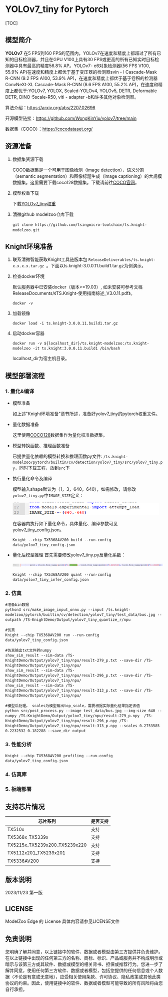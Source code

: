 # YOLOv7_tiny for Pytorch

<!--命名规则 {model_name}-{dataset}-{framework}-->

[TOC]

## 模型简介

**YOLOv7** 在5 FPS到160 FPS的范围内，YOLOv7在速度和精度上都超过了所有已知的目标检测器，并且在GPU V100上具有30 FPS或更高的所有已知实时目标检测器中具有最高的精度56.8% AP。YOLOv7- e6对象检测器(56 FPS V100, 55.9% AP)在速度和精度上都优于基于变压器的检测器svin - l Cascade-Mask R-CNN (9.2 FPS A100, 53.9% AP)，在速度和精度上都优于基于卷积的检测器ConvNeXt-XL Cascade-Mask R-CNN (8.6 FPS A100, 55.2% AP)，在速度和精度上都优于:YOLOv7, YOLOX, Scaled-YOLOv4, YOLOv5, DETR, Deformable DETR, DINO-5scale-R50, viti - adapter -b和许多其他对象检测器。

<!--可选-->
算法介绍：https://arxiv.org/abs/2207.02696

开源模型链接：https://github.com/WongKinYiu/yolov7/tree/main

数据集（COCO）：https://cocodataset.org/

## 资源准备

1. 数据集资源下载

	COCO数据集是一个可用于图像检测（image detection），语义分割（semantic segmentation）和图像标题生成（image captioning）的大规模数据集。这里需要下载coco128数据集。下载请前往[COCO官网](https://github.com/ultralytics/yolov5/releases/download/v1.0/coco128_with_yaml.zip)。

2. 模型权重下载

	下载[YOLOv7_tiny权重](https://github.com/WongKinYiu/yolov7/releases/download/v0.1/yolov7-tiny.pt)

3. 清微github modelzoo仓库下载

	```git clone https://github.com/tsingmicro-toolchain/ts.knight-modelzoo.git```

## Knight环境准备

1. 联系清微智能获取Knight工具链版本包 ```ReleaseDeliverables/ts.knight-x.x.x.x.tar.gz ```。下面以ts.knight-3.0.0.11.build1.tar.gz为例演示。

2. 检查docker环境

	​默认服务器中已安装docker（版本>=19.03）, 如未安装可参考文档ReleaseDocuments/《TS.Knight-使用指南综述_V3.0.11.pdf》。
	
	```
	docker -v   
	```

3. 加载镜像
	
	```
	docker load -i ts.knight-3.0.0.11.build1.tar.gz
	```

4. 启动docker容器

	```
	docker run -v ${localhost_dir}/ts.knight-modelzoo:/ts.knight-modelzoo -it ts.knight:3.0.0.11.build1 /bin/bash
	```
	
	localhost_dir为宿主机目录。


## 模型部署流程

### 1. 量化&编译

-   模型准备
	
	如上述"Knight环境准备"章节所述，准备好yolov7_tiny的pytorch权重文件。
	

-   量化数据准备

    这里使用[COCO128](https://github.com/ultralytics/yolov5/releases/download/v1.0/coco128_with_yaml.zip)数据集作为量化校准数据集。

-   模型转换函数、推理函数准备
	
	已提供量化依赖的模型转换和推理函数py文件: ```/ts.knight-modelzoo/pytorch/builtin/cv/detection/yolov7_tiny/src/yolov7_tiny.py```，同时下载[工程](https://github.com/WongKinYiu/yolov7)，放到`src`下

-   执行量化命令及编译
 
	模型输入shape默认为（1，3，640，640），如需修改，请修改`yolov7_tiny.py`中`IMAGE_SIZE`定义：

    ![alt text](image1.png)

	在容器内执行如下量化命令，具体量化、编译参数可见yolov7_tiny_config.json。

    	Knight --chip TX5368AV200 build --run-config data/yolov7_tiny_config.json

-   量化后模型推理
    首先需要修改yolov7_tiny.py反量化系数：

	![alt text](image.png)
	
		Knight --chip TX5368AV200 quant --run-config data/yolov7_tiny_infer_config.json


### 2. 仿真

    #准备bin数据
    python3 src/make_image_input_onnx.py --input /ts.knight-modelzoo/pytorch/builtin/cv/detection/yolov7_tiny/test_data/bus.jpg --outpath /TS-KnightDemo/Output/yolov7_tiny_quantize_r/npu

    #仿真
    Knight --chip TX5368AV200 run --run-config  data/yolov7_tiny_config.json

	#仿真输出txt文件转numpy
	show_sim_result --sim-data /TS-KnightDemo/Output/yolov7_tiny/npu/result-279_p.txt --save-dir /TS-KnightDemo/Output/yolov7_tiny/npu/
	show_sim_result --sim-data /TS-KnightDemo/Output/yolov7_tiny/npu/result-296_p.txt --save-dir /TS-KnightDemo/Output/yolov7_tiny/npu/
	show_sim_result --sim-data /TS-KnightDemo/Output/yolov7_tiny/npu/result-313_p.txt --save-dir /TS-KnightDemo/Output/yolov7_tiny/npu/

	#模型后处理。 scales为模型输出top_scale，需要根据实际量化结果指定该值
    python src/post_process.py --image test_data/bus.jpg --img-size 640 --numpy /TS-KnightDemo/Output/yolov7_tiny/npu/result-279_p.npy  /TS-KnightDemo/Output/yolov7_tiny/npu/result-296_p.npy /TS-KnightDemo/Output/yolov7_tiny/npu/result-313_p.npy --scales 0.2753585 0.2232532 0.182288 --save_dir output
### 3. 性能分析

```
Knight --chip TX5368AV200 profiling --run-config data/yolov7_tiny_config.json
```

### 4. 仿真库

### 5. 板端部署	




## 支持芯片情况

| 芯片系列                                          | 是否支持 |
| ------------------------------------------------ | ------- |
| TX510x                                           | 支持     |
| TX5368x_TX5339x                                  | 支持     |
| TX5215x_TX5239x200_TX5239x220 | 支持     |
| TX5112x201_TX5239x201                            | 支持     |
| TX5336AV200                                      | 支持     |



## 版本说明

2023/11/23  第一版



## LICENSE

ModelZoo Edge 的 License 具体内容请参见LICENSE文件

## 免责说明

您明确了解并同意，以上链接中的软件、数据或者模型由第三方提供并负责维护。在以上链接中出现的任何第三方的名称、商标、标识、产品或服务并不构成明示或暗示与该第三方或其软件、数据或模型的相关背书、担保或推荐行为。您进一步了解并同意，使用任何第三方软件、数据或者模型，包括您提供的任何信息或个人数据（不论是有意或无意地），应受相关使用条款、许可协议、隐私政策或其他此类协议的约束。因此，使用链接中的软件、数据或者模型可能导致的所有风险将由您自行承担。




